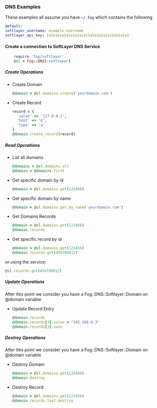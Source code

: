 ### DNS Examples

These examples all assume you have `~/.fog` which contains the following


   ```yaml  
default:
  softlayer_username: example-username
  softlayer_api_key: 1a1a1a1a1a1a1a1a1a11a1a1a1a1a1a1a1a1a1
  ```

#### Create a connection to SoftLayer DNS Service

```ruby
	require 'fog/softlayer'
	@sl = Fog::DNS[:softlayer]
```

##### Create Operations

* Create Domain

  ```ruby
  @domain = @sl.domains.create('yourdomain.com')
  ```

* Create Record

  ```ruby
  record = {
    'value' => '127.0.0.1',
    'host' => '@',
    'type' => 'a'
  }
  @domain.create_record(record)
  ```

##### Read Operations

* List all domains

  ```ruby
  @domains = @sl.domains.all
  @domain = @domains.first
  ```

* Get specific domain by id

  ```ruby
  @domain = @sl.domains.get(123456)
  ```

* Get specific domain by name

  ```ruby
  @domain = @sl.domains.get_by_name('yourdomain.com')
  ```

* Get Domains Records

  ```ruby
  @domain = @sl.domains.get(123456)
  @domain.records
  ```
  
* Get specific record by id

  ```ruby
  @domain = @sl.domains.get(123456)
  @domain.records.get(456789012)
  ```
  
or using the service:

  ```ruby
  @sl.records.get(456789012)
  ```

##### Update Operations

After this point we consider you have a Fog::DNS::Softlayer::Domain on @domain variable

* Update Record Entry

  ```ruby
  @domain.records
  @domain.records[3].value = "192.168.0.3"
  @domain.records[3].save
  ```

##### Destroy Operations

After this point we consider you have a Fog::DNS::Softlayer::Domain on @domain variable

* Destroy Domain

  ```ruby
  @domain = @sl.domains.get(123456)
  @domain.destroy
  ```

* Destroy Record

  ```ruby
  @domain = @sl.domains.get(123456)
  @domain.records.last.destroy
  ```
